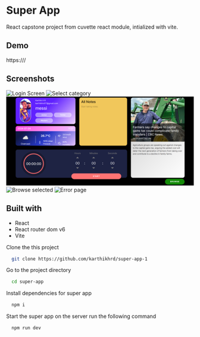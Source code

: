 
# Super App

React capstone project from cuvette react module, intialized with vite.


## Demo

https:///


## Screenshots

![Login Screen](./public/signup.png)
![Select category](./public/selectCategory.png)
![Dashboard](./public/dashboard.png)
![Browse selected](./public/browse.png)
![Error page](./public/error.jpg)


## Built with

* React
* React router dom v6
* Vite



Clone the this  project

```bash
  git clone https://github.com/karthikhrd/super-app-1
```

Go to the project directory

```bash
  cd super-app
```

Install dependencies for super app

```bash
  npm i
```

Start the super app on the  server run the following command 

```bash
  npm run dev
```

